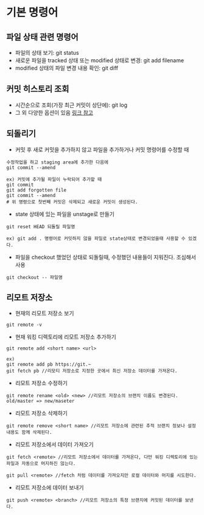 # 기본 명령어

## 파일 상태 관련 명령어
- 파일의 상태 보기: git status
- 새로운 파일을 tracked 상태 또는 modified 상태로 변경: git add filename
- modified 상태의 파일 변경 내용 확인: git diff

## 커밋 히스토리 조회
- 시간순으로 조회(가장 최근 커밋이 상단에): git log
- 그 외 다양한 옵션이 있음 [링크 참고](https://git-scm.com/book/ko/v2/Git%EC%9D%98-%EA%B8%B0%EC%B4%88-%EC%BB%A4%EB%B0%8B-%ED%9E%88%EC%8A%A4%ED%86%A0%EB%A6%AC-%EC%A1%B0%ED%9A%8C%ED%95%98%EA%B8%B0)

## 되돌리기
- 커밋 후 새로 커밋을 추가하지 않고 파일을 추가하거나 커밋 명령어를 수정할 때

```
수정작업을 하고 staging area에 추가한 다음에
git commit --amend

ex) 커밋에 추가될 파일이 누락되어 추가할 때
git commit
git add forgotten file
git commit --amend
# 위 명령으로 첫번째 커밋은 삭제되고 새로운 커밋이 생성된다.
```

- state 상태에 있는 파일을 unstage로 만들기

```
git reset HEAD 되돌릴 파일명

ex) git add . 명령어로 커밋하지 않을 파일로 state상태로 변경되었을때 사용할 수 있겠다.
```

- 파일을 checkout 했었던 상태로 되돌릴때, 수정했던 내용들이 지워진다. 조심해서 사용

```
git checkout -- 파일명
```

## 리모트 저장소
- 현재의 리모트 저장소 보기
```
git remote -v
```

- 현재 워킹 디렉토리에 리모트 저장소 추가하기
```
git remote add <short name> <url>

ex)
git remote add pb https://git.~
git fetch pb //리모티 저장소로 지정한 곳에서 최신 저장소 데이터를 가져온다.
```

- 리모트 저장소 수정하기
```
git remote rename <old> <new> //리모트 저장소의 브랜치 이름도 변경된다. old/master => new/maseter
```

- 리모트 저장소 삭제하기
```
git remote remove <short name> //리모트 저장소에 관련된 추적 브랜치 정보나 설정 내용도 함께 삭제된다.
```

- 리모트 저장소에서 데이터 가져오기
```
git fetch <remote> //리모트 저장소에서 데이터를 가져온다, 다만 워킹 디렉토리에 있는 파일과 자동으로 머지하진 않는다.

git pull <remote> //fetch 처럼 데이터를 가져오지만 로컬 데이터와 머지를 시도한다.
```

- 리모트 저장소에 데이터 보내기
```
git push <remote> <branch> //리모트 저장소의 특정 브랜치에 커밋된 데이터를 보낸다.
```

